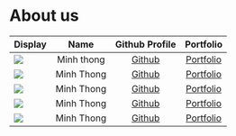 # About us

Display | Name | Github Profile | Portfolio 
--------|:----:|:--------------:|:---------:
![](https://via.placeholder.com/100.png?text=Photo) | Minh thong | [Github](https://github.com/) | [Portfolio](docs/team/johndoe.md)
![](https://via.placeholder.com/100.png?text=Photo) | Minh Thong | [Github](https://github.com/) | [Portfolio](docs/team/johndoe.md)
![](https://via.placeholder.com/100.png?text=Photo) | Minh Thong | [Github](https://github.com/) | [Portfolio](docs/team/johndoe.md)
![](https://via.placeholder.com/100.png?text=Photo) | Minh Thong | [Github](https://github.com/) | [Portfolio](docs/team/johndoe.md)
![](https://via.placeholder.com/100.png?text=Photo) | Minh Thong | [Github](https://github.com/) | [Portfolio](docs/team/johndoe.md)
